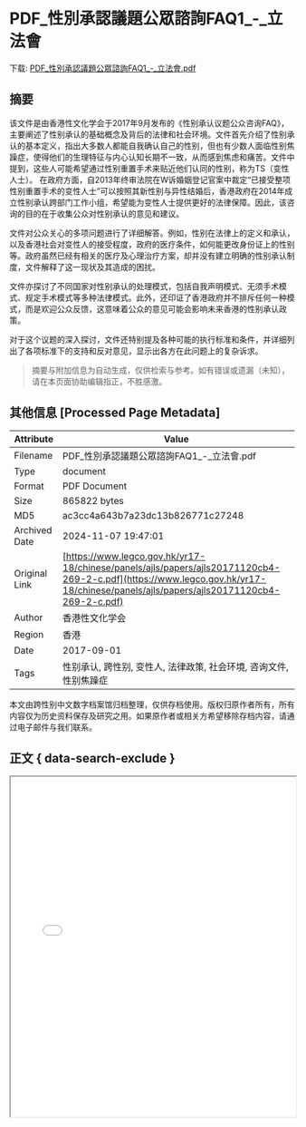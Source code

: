 # PDF_性別承認議題公眾諮詢FAQ1_-_立法會

<!-- tcd_download_link -->
下载: <a href="../PDF_性別承認議題公眾諮詢FAQ1_-_立法會.pdf" download>PDF_性別承認議題公眾諮詢FAQ1_-_立法會.pdf</a>
<!-- tcd_download_link_end -->

## 摘要

<!-- tcd_abstract -->
该文件是由香港性文化学会于2017年9月发布的《性别承认议题公众咨询FAQ》，主要阐述了性别承认的基础概念及背后的法律和社会环境。文件首先介绍了性别承认的基本定义，指出大多数人都能自我确认自己的性别，但也有少数人面临性别焦躁症，使得他们的生理特征与内心认知长期不一致，从而感到焦虑和痛苦。文件中提到，这些人可能希望通过性别重置手术来贴近他们认同的性别，称为TS（变性人士）。 在政府方面，自2013年终审法院在W诉婚姻登记官案中裁定“已接受整项性别重置手术的变性人士”可以按照其新性别与异性结婚后，香港政府在2014年成立性别承认跨部门工作小组，希望能为变性人士提供更好的法律保障。因此，该咨询的目的在于收集公众对性别承认的意见和建议。

文件对公众关心的多项问题进行了详细解答。例如，性别在法律上的定义和承认，以及香港社会对变性人的接受程度，政府的医疗条件，如何能更改身份证上的性别等。政府虽然已经有相关的医疗及心理治疗方案，却并没有建立明确的性别承认制度，文件解释了这一现状及其造成的困扰。

文件亦探讨了不同国家对性别承认的处理模式，包括自我声明模式、无须手术模式、规定手术模式等多种法律模式。此外，还印证了香港政府并不排斥任何一种模式，而是欢迎公众反馈，这意味着公众的意见可能会影响未来香港的性别承认政策。

对于这个议题的深入探讨，文件还特别提及各种可能的执行标准和条件，并详细列出了各项标准下的支持和反对意见，显示出各方在此问题上的复杂诉求。

<!-- tcd_abstract_end -->

> 摘要与附加信息为自动生成，仅供检索与参考。如有错误或遗漏（未知），请在本页面协助编辑指正，不胜感激。

## 其他信息 [Processed Page Metadata]

| Attribute       | Value                                  |
|-----------------|----------------------------------------|
| Filename        | PDF_性別承認議題公眾諮詢FAQ1_-_立法會.pdf                             |
| Type            | document                                 |
| Format          | PDF Document                               |
| Size            | 865822 bytes                           |
| MD5             | ac3cc4a643b7a23dc13b826771c27248                                  |
| Archived Date   | 2024-11-07 19:47:01                             |
| Original Link   | [https://www.legco.gov.hk/yr17-18/chinese/panels/ajls/papers/ajls20171120cb4-269-2-c.pdf](https://www.legco.gov.hk/yr17-18/chinese/panels/ajls/papers/ajls20171120cb4-269-2-c.pdf)                         |
| Author          | 香港性文化学会                               |
| Region          | 香港                               |
| Date            | 2017-09-01                                 |
| Tags            | 性别承认, 跨性别, 变性人, 法律政策, 社会环境, 咨询文件, 性别焦躁症                                 |

本文由跨性别中文数字档案馆归档整理，仅供存档使用。版权归原作者所有，所有内容仅为历史资料保存及研究之用。如果原作者或相关方希望移除存档内容，请通过电子邮件与我们联系。

## 正文 { data-search-exclude }

<!-- tcd_main_text -->
<iframe src="../PDF_性別承認議題公眾諮詢FAQ1_-_立法會.pdf" width="100%" height="600px">
    <p>无法显示PDF，请下载查看。</p>
</iframe>
<!-- tcd_main_text_end -->

